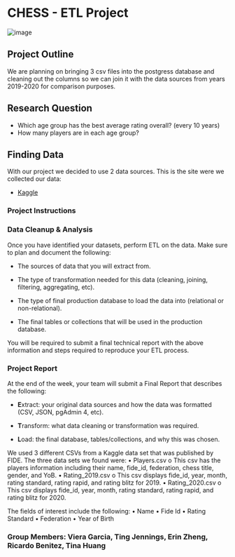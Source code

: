 # CHESS - ETL Project
![image](https://user-images.githubusercontent.com/80232765/121278169-0d655780-c8a0-11eb-875f-ca6f415e1c09.png)


## Project Outline
We are planning on bringing 3 csv files into the postgress database and cleaning out the columns so we can join it with the data sources from years 2019-2020 for comparison purposes. 

## Research Question
* Which age group has the best average rating overall? (every 10 years)
* How many players are in each age group?  

## Finding Data

With our project we decided to use 2 data sources. This is the site were we collected our data:

* [Kaggle](https://www.kaggle.com/rohanrao/chess-fide-ratings)

### Project Instructions
### Data Cleanup & Analysis

Once you have identified your datasets, perform ETL on the data. Make sure to plan and document the following:

* The sources of data that you will extract from.

* The type of transformation needed for this data (cleaning, joining, filtering, aggregating, etc).

* The type of final production database to load the data into (relational or non-relational).

* The final tables or collections that will be used in the production database.

You will be required to submit a final technical report with the above information and steps required to reproduce your ETL process.

### Project Report

At the end of the week, your team will submit a Final Report that describes the following:

* **E**xtract: your original data sources and how the data was formatted (CSV, JSON, pgAdmin 4, etc).

* **T**ransform: what data cleaning or transformation was required.

* **L**oad: the final database, tables/collections, and why this was chosen.

We used 3 different CSVs from a Kaggle data set that was published by FIDE. The three data sets we found were:
•	Players.csv
o	This csv has the players information including their name, fide_id, federation, chess title, gender, and YoB.
•	Rating_2019.csv
o	This csv displays fide_id, year, month, rating standard, rating rapid, and rating blitz for 2019.
•	Rating_2020.csv
o	This csv displays fide_id, year, month, rating standard, rating rapid, and rating blitz for 2020.

The fields of interest include the following:
•	Name
•	Fide Id
•	Rating Standard
•	Federation
•	Year of Birth

### Group Members: Viera Garcia, Ting Jennings, Erin Zheng, Ricardo Benitez, Tina Huang
